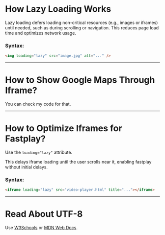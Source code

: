 # How Lazy Loading Works

Lazy loading defers loading non-critical resources (e.g., images or iframes) until needed, such as during scrolling or navigation. This reduces page load time and optimizes network usage.

### Syntax:
```html
<img loading="lazy" src="image.jpg" alt="..." />
```

---

# How to Show Google Maps Through Iframe?

You can check my code for that.

---

# How to Optimize Iframes for Fastplay?

Use the `loading="lazy"` attribute.

This delays iframe loading until the user scrolls near it, enabling fastplay without initial delays.

### Syntax:
```html
<iframe loading="lazy" src="video-player.html" title="..."></iframe>
```

---

# Read About UTF-8

Use [W3Schools](https://www.w3schools.com) or [MDN Web Docs](https://developer.mozilla.org).
